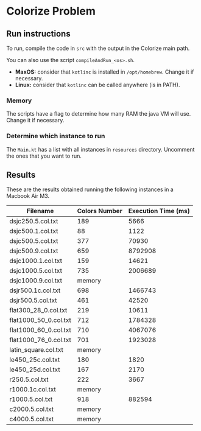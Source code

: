 # Colorize Problem

## Run instructions

To run, compile the code in `src` with the output in the Colorize main path.

You can also use the script `compileAndRun_<os>.sh`. 

- **MaxOS:** consider that `kotlinc` is installed in `/opt/homebrew`. Change it if necessary.
- **Linux:** consider that `kotlinc` can be called anywhere (is in PATH).

### Memory
The scripts have a flag to determine how many RAM the java VM will use. Change it if necessary.

### Determine which instance to run

The `Main.kt` has a list with all instances in `resources` directory. Uncomment the ones that you want to run.


## Results

These are the results obtained running the following instances in a Macbook Air M3. 

| Filename              | Colors Number | Execution Time (ms) |
|-----------------------|---------------|---------------------|
| dsjc250.5.col.txt     | 189           | 5666                |
| dsjc500.1.col.txt     | 88            | 1122                |
| dsjc500.5.col.txt     | 377           | 70930               |
| dsjc500.9.col.txt     | 659           | 8792908             |
| dsjc1000.1.col.txt    | 159           | 14621               |
| dsjc1000.5.col.txt    | 735           | 2006689             |
| dsjc1000.9.col.txt    | memory        |                     |
| dsjr500.1c.col.txt    | 698           | 1466743             |
| dsjr500.5.col.txt     | 461           | 42520               |
| flat300_28_0.col.txt  | 219           | 10611               |
| flat1000_50_0.col.txt | 712           | 1784328             |
| flat1000_60_0.col.txt | 710           | 4067076             | 
| flat1000_76_0.col.txt | 701           | 1923028             | 
| latin_square.col.txt  | memory        |                     |
| le450_25c.col.txt     | 180           | 1820                |
| le450_25d.col.txt     | 167           | 2170                |
| r250.5.col.txt        | 222           | 3667                |
| r1000.1c.col.txt      | memory        |                     |
| r1000.5.col.txt       | 918           | 882594              |
| c2000.5.col.txt       | memory        |                     |
| c4000.5.col.txt       | memory        |                     |
